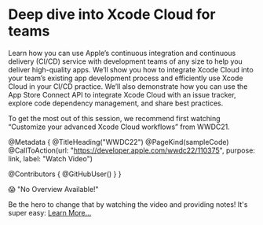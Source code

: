 # Deep dive into Xcode Cloud for teams

Learn how you can use Apple’s continuous integration and continuous delivery (CI/CD) service with development teams of any size to help you deliver high-quality apps. We’ll show you how to integrate Xcode Cloud into your team’s existing app development process and efficiently use Xcode Cloud in your CI/CD practice. We’ll also demonstrate how you can use the App Store Connect API to integrate Xcode Cloud with an issue tracker, explore code dependency management, and share best practices.

To get the most out of this session, we recommend first watching “Customize your advanced Xcode Cloud workflows” from WWDC21.

@Metadata {
   @TitleHeading("WWDC22")
   @PageKind(sampleCode)
   @CallToAction(url: "https://developer.apple.com/wwdc22/110375", purpose: link, label: "Watch Video")

   @Contributors {
      @GitHubUser(<replace this with your GitHub handle>)
   }
}

😱 "No Overview Available!"

Be the hero to change that by watching the video and providing notes! It's super easy:
 [Learn More…](https://wwdcnotes.github.io/WWDCNotes/documentation/wwdcnotes/contributing)

